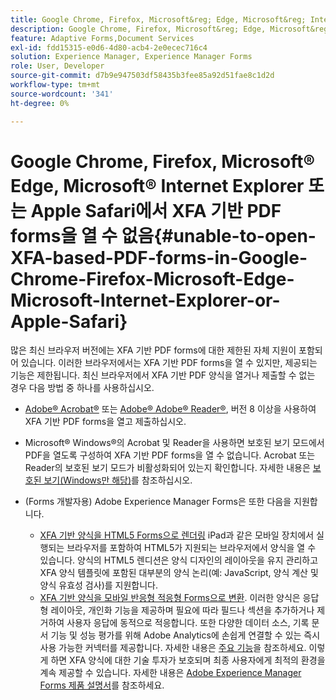 ```yaml
---
title: Google Chrome, Firefox, Microsoft&reg; Edge, Microsoft&reg; Internet Explorer 또는 Apple Safari에서 XFA 기반 PDF forms을 열 수 없음
description: Google Chrome, Firefox, Microsoft&reg; Edge, Microsoft&reg; Internet Explorer 또는 Apple Safari에서 XFA 기반 PDF forms을 열 수 없음
feature: Adaptive Forms,Document Services
exl-id: fdd15315-e0d6-4d80-acb4-2e0ecec716c4
solution: Experience Manager, Experience Manager Forms
role: User, Developer
source-git-commit: d7b9e947503df58435b3fee85a92d51fae8c1d2d
workflow-type: tm+mt
source-wordcount: '341'
ht-degree: 0%

---
```


# Google Chrome, Firefox, Microsoft® Edge, Microsoft® Internet Explorer 또는 Apple Safari에서 XFA 기반 PDF forms을 열 수 없음{#unable-to-open-XFA-based-PDF-forms-in-Google-Chrome-Firefox-Microsoft-Edge-Microsoft-Internet-Explorer-or-Apple-Safari}

많은 최신 브라우저 버전에는 XFA 기반 PDF forms에 대한 제한된 자체 지원이 포함되어 있습니다. 이러한 브라우저에서는 XFA 기반 PDF forms을 열 수 있지만, 제공되는 기능은 제한됩니다. 최신 브라우저에서 XFA 기반 PDF 양식을 열거나 제출할 수 없는 경우 다음 방법 중 하나를 사용하십시오.

* [Adobe® Acrobat®](https://www.adobe.com/acrobat.html) 또는 [Adobe® Adobe® Reader®](https://get.adobe.com/reader/), 버전 8 이상을 사용하여 XFA 기반 PDF forms을 열고 제출하십시오.
* Microsoft® Windows®의 Acrobat 및 Reader을 사용하면 보호된 보기 모드에서 PDF을 열도록 구성하여 XFA 기반 PDF forms을 열 수 없습니다. Acrobat 또는 Reader의 보호된 보기 모드가 비활성화되어 있는지 확인합니다. 자세한 내용은 [보호된 보기(Windows만 해당)](https://helpx.adobe.com/in/reader/using/protected-mode-windows.html)를 참조하십시오.
* (Forms 개발자용) Adobe Experience Manager Forms은 또한 다음을 지원합니다.

   * [XFA 기반 양식을 HTML5 Forms으로 렌더링](https://experienceleague.adobe.com/docs/experience-manager-65/forms/html5-forms/introduction.html?#key-capabilities-of-html-forms-br) iPad과 같은 모바일 장치에서 실행되는 브라우저를 포함하여 HTML5가 지원되는 브라우저에서 양식을 열 수 있습니다. 양식의 HTML5 렌디션은 양식 디자인의 레이아웃을 유지 관리하고 XFA 양식 템플릿에 포함된 대부분의 양식 논리(예: JavaScript, 양식 계산 및 양식 유효성 검사)를 지원합니다.
   * [XFA 기반 양식을 모바일 반응형 적응형 Forms으로 변환](https://experienceleague.adobe.com/docs/experience-manager-65/forms/adaptive-forms-basic-authoring/creating-adaptive-form.html?#create-an-adaptive-form-based-on-an-xfa-form-template). 이러한 양식은 응답형 레이아웃, 개인화 기능을 제공하며 필요에 따라 필드나 섹션을 추가하거나 제거하여 사용자 응답에 동적으로 적응합니다. 또한 다양한 데이터 소스, 기록 문서 기능 및 성능 평가를 위해 Adobe Analytics에 손쉽게 연결할 수 있는 즉시 사용 가능한 커넥터를 제공합니다. 자세한 내용은 [주요 기능](https://experienceleague.adobe.com/docs/experience-manager-cloud-service/content/forms/forms-overview/home.html?lang=en)을 참조하세요.
이렇게 하면 XFA 양식에 대한 기술 투자가 보호되며 최종 사용자에게 최적의 환경을 계속 제공할 수 있습니다. 자세한 내용은 [Adobe Experience Manager Forms 제품 설명서](https://experienceleague.adobe.com/docs/experience-manager-cloud-service/content/forms/forms-overview/home.html)를 참조하세요.
